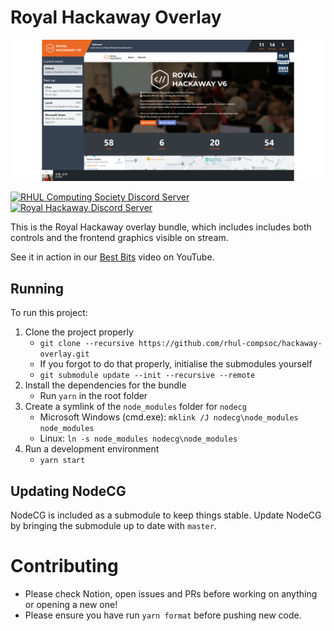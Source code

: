 # Royal Hackaway Overlay

![A screenshot of the Hackaway Overlay](./media/preview.png)

[![RHUL Computing Society Discord Server](https://img.shields.io/discord/500612695570120704?label=RHUL%20CompSoc)](https://discord.compsoc.dev/)
[![Royal Hackaway Discord Server](https://img.shields.io/discord/899599866433527808?label=Royal%20Hackaway)](https://discord.gg/8EwQhhRkJv)

This is the Royal Hackaway overlay bundle, which includes includes both controls and the frontend graphics visible on stream.

See it in action in our [Best Bits](https://www.youtube.com/watch?v=-4O3grBFW0s) video on YouTube.

## Running

To run this project:

1. Clone the project properly
   - `git clone --recursive https://github.com/rhul-compsoc/hackaway-overlay.git`
   - If you forgot to do that properly, initialise the submodules yourself
   - `git submodule update --init --recursive --remote`
2. Install the dependencies for the bundle
   - Run `yarn` in the root folder
3. Create a symlink of the `node_modules` folder for `nodecg`
   - Microsoft Windows (cmd.exe): `mklink /J nodecg\node_modules node_modules`
   - Linux: `ln -s node_modules nodecg\node_modules`
4. Run a development environment
   - `yarn start`

## Updating NodeCG

NodeCG is included as a submodule to keep things stable.
Update NodeCG by bringing the submodule up to date with `master`.

# Contributing

- Please check Notion, open issues and PRs before working on anything or opening a new one!
- Please ensure you have run `yarn format` before pushing new code.
